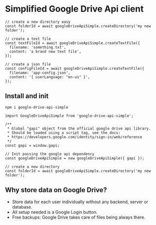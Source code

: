 # Simplified Google Drive Api client
```
// create a new directory easy
const folderId = await googleDriveApiSimple.createDirectory('my new folder');

// create a text file
const textFileId = await googleDriveApiSimple.createTextFile({
  filename: 'something.txt',
  content: 'a brand new text file',
});

// create a json file
const configFileId = await googleDriveApiSimple.createTextFile({
  filename: 'app-config.json',
  content: '{ userLanguage: "en-us" }',
});
```

## Install and init
```
npm i google-drive-api-simple
```

```
import GoogleDriveApiSimple from 'google-drive-api-simple';

/**
 * Global "gapi" object from the official google drive api library.
 * Should be loaded using a script tag, see the docs:
 * https://developers.google.com/identity/sign-in/web/reference
 */
const gapi = window.gapi;

// Init passing the google api dependency
const googleDriveApiSimple = new googleDriveApiSimple({ gapi });

// create a new directory
const folderId = await googleDriveApiSimple.createDirectory('my new folder');
```

## Why store data on Google Drive?
- Store data for each user individually without any backend, server or database.
- All setup needed is a Google Login button.
- Free backups: Google Drive takes care of files being always there.


